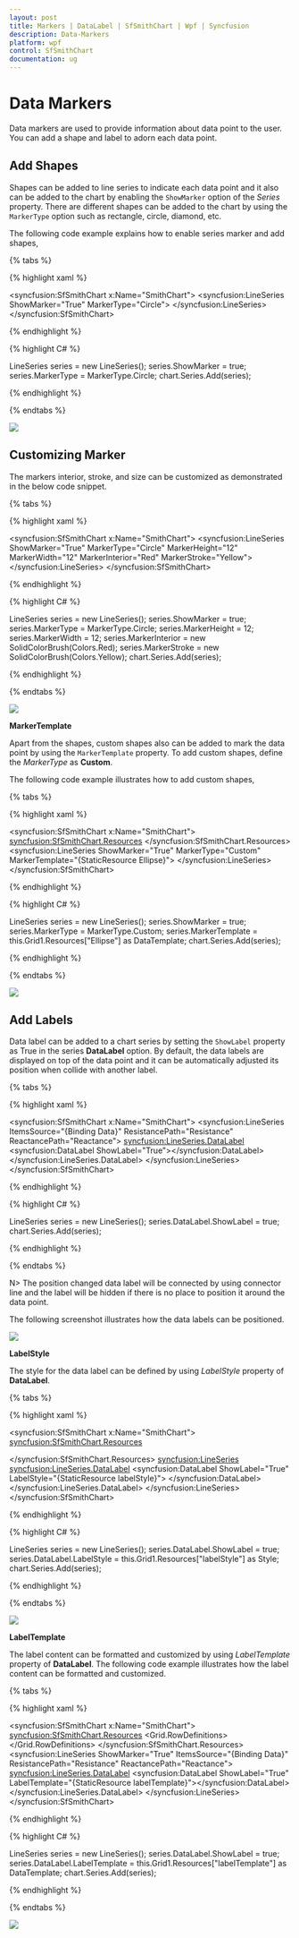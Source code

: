 ```yaml
---
layout: post
title: Markers | DataLabel | SfSmithChart | Wpf | Syncfusion
description: Data-Markers
platform: wpf
control: SfSmithChart
documentation: ug
---
```


# Data Markers

Data markers are used to provide information about data point to the user. You can add a shape and label to adorn each data point.

## Add Shapes

Shapes can be added to line series to indicate each data point and it also can be added to the chart by enabling the `ShowMarker` option of the *Series* property. There are different shapes can be added to the chart by using the `MarkerType` option such as rectangle, circle, diamond, etc.

The following code example explains how to enable series marker and add shapes,

{% tabs %}

{% highlight xaml %}

<syncfusion:SfSmithChart x:Name="SmithChart">
     <syncfusion:LineSeries ShowMarker="True" MarkerType="Circle">
     </syncfusion:LineSeries>
 </syncfusion:SfSmithChart>

{% endhighlight %}

{% highlight C# %} 

LineSeries series = new LineSeries();
series.ShowMarker = true;
series.MarkerType = MarkerType.Circle;
chart.Series.Add(series);

{% endhighlight %}
    
{% endtabs %}

![](Data-Markers_images/Data-Markers_img1.png)

## Customizing Marker

The markers interior, stroke, and size can be customized as demonstrated in the below code snippet.

{% tabs %}

{% highlight xaml %}

<syncfusion:SfSmithChart x:Name="SmithChart">
     <syncfusion:LineSeries ShowMarker="True" MarkerType="Circle" MarkerHeight="12" MarkerWidth="12" MarkerInterior="Red" MarkerStroke="Yellow">
     </syncfusion:LineSeries>
 </syncfusion:SfSmithChart>

{% endhighlight %}

{% highlight C# %} 

LineSeries series = new LineSeries();
series.ShowMarker = true;
series.MarkerType = MarkerType.Circle;
series.MarkerHeight = 12;
series.MarkerWidth = 12;
series.MarkerInterior = new SolidColorBrush(Colors.Red);
series.MarkerStroke = new SolidColorBrush(Colors.Yellow);
chart.Series.Add(series);

{% endhighlight %}
    
{% endtabs %}

![](Data-Markers_images/Data-Markers_img2.png)

**MarkerTemplate**

Apart from the shapes, custom shapes also can be added to mark the data point by using the `MarkerTemplate` property.  To add custom shapes, define the *MarkerType* as **Custom**.

The following code example illustrates  how to add custom shapes,

{% tabs %}

{% highlight xaml %}

<syncfusion:SfSmithChart x:Name="SmithChart">
   <syncfusion:SfSmithChart.Resources>
       <DataTemplate x:Key="Ellipse">
           <Ellipse Stretch="Fill" Fill="{Binding Interior}" Stroke="{Binding Stroke}" StrokeThickness="2" Width="10" Height="17" />
       </DataTemplate>
   </syncfusion:SfSmithChart.Resources>
   <syncfusion:LineSeries ShowMarker="True" MarkerType="Custom" MarkerTemplate="{StaticResource Ellipse}">
   </syncfusion:LineSeries>
 </syncfusion:SfSmithChart>

{% endhighlight %}

{% highlight C# %} 

LineSeries series = new LineSeries();
series.ShowMarker = true;
series.MarkerType = MarkerType.Custom;
series.MarkerTemplate = this.Grid1.Resources["Ellipse"] as DataTemplate;
chart.Series.Add(series);

{% endhighlight %}
    
{% endtabs %}

![](Data-Markers_images/Data-Markers_img3.png)

## Add Labels

Data label can be added to a chart series by setting the `ShowLabel` property as True in the series **DataLabel** option. By default, the data labels are displayed on top of the data point and it can be automatically adjusted its position when collide with another label.

{% tabs %}

{% highlight xaml %}

<syncfusion:SfSmithChart x:Name="SmithChart">
   <syncfusion:LineSeries ItemsSource="{Binding Data}" ResistancePath="Resistance" ReactancePath="Reactance">
     <syncfusion:LineSeries.DataLabel>
         <syncfusion:DataLabel ShowLabel="True"></syncfusion:DataLabel>
     </syncfusion:LineSeries.DataLabel>
    </syncfusion:LineSeries>
 </syncfusion:SfSmithChart>

{% endhighlight %}

{% highlight C# %} 

LineSeries series = new LineSeries();
series.DataLabel.ShowLabel = true;
chart.Series.Add(series);

{% endhighlight %}
    
{% endtabs %}

N> The position changed data label will be connected by using connector line and the label will be hidden if there is no place to position it around the data point.

The following screenshot illustrates how the data labels can be positioned.

![](Data-Markers_images/Data-Markers_img4.png)

**LabelStyle**

The style for the data label can be defined by using *LabelStyle* property of **DataLabel**.

{% tabs %}

{% highlight xaml %}

<syncfusion:SfSmithChart x:Name="SmithChart">
 <syncfusion:SfSmithChart.Resources>
   <Style TargetType="TextBlock" x:Key="labelStyle">
       <Setter Property="Foreground" Value="Yellow"/>
       <Setter Property="FontSize" Value="12"/>
       <Setter Property="FontFamily" Value="Calibri"/>
       <Setter Property="FontWeight" Value="Bold"/>
   </Style>
  </syncfusion:SfSmithChart.Resources>
  <syncfusion:LineSeries>
     <syncfusion:LineSeries.DataLabel>
         <syncfusion:DataLabel ShowLabel="True" LabelStyle="{StaticResource labelStyle}">
         </syncfusion:DataLabel>
     </syncfusion:LineSeries.DataLabel>
    </syncfusion:LineSeries>
 </syncfusion:SfSmithChart>

{% endhighlight %}

{% highlight C# %} 

LineSeries series = new LineSeries();
series.DataLabel.ShowLabel = true;
series.DataLabel.LabelStyle = this.Grid1.Resources["labelStyle"] as Style;
chart.Series.Add(series);

{% endhighlight %}
    
{% endtabs %}

![](Data-Markers_images/Data-Markers_img5.png)

**LabelTemplate**

The label content can be formatted and customized by  using *LabelTemplate* property of **DataLabel**.  The following code example illustrates how the label content can be formatted and customized.

{% tabs %}

{% highlight xaml %}

<syncfusion:SfSmithChart x:Name="SmithChart">
 <syncfusion:SfSmithChart.Resources>
     <DataTemplate x:Key="labelTemplate">
         <Border CornerRadius="4" Background="{Binding Background}" BorderThickness="1" Padding="8,4,8,4" BorderBrush="{Binding BorderBrush}">
             <Grid>
                 <Grid.RowDefinitions>
                     <RowDefinition/>
                     <RowDefinition/>
                 </Grid.RowDefinitions>
                 <TextBlock Grid.Row="0" Text="{Binding Resistance}" Style="{Binding LabelStyle}"/>
                 <TextBlock Grid.Row="1" Text="{Binding Reactance}"  Style="{Binding LabelStyle}"/>
             </Grid>
         </Border>
     </DataTemplate>
 </syncfusion:SfSmithChart.Resources>
     <syncfusion:LineSeries ShowMarker="True" ItemsSource="{Binding Data}" ResistancePath="Resistance" ReactancePath="Reactance">
     <syncfusion:LineSeries.DataLabel>
         <syncfusion:DataLabel ShowLabel="True" LabelTemplate="{StaticResource labelTemplate}"></syncfusion:DataLabel>
     </syncfusion:LineSeries.DataLabel>
    </syncfusion:LineSeries>
 </syncfusion:SfSmithChart>

{% endhighlight %}

{% highlight C# %} 

LineSeries series = new LineSeries();
series.DataLabel.ShowLabel = true;
series.DataLabel.LabelTemplate = this.Grid1.Resources["labelTemplate"] as DataTemplate;
chart.Series.Add(series);

{% endhighlight %}
    
{% endtabs %}

![](Data-Markers_images/Data-Markers_img6.png)